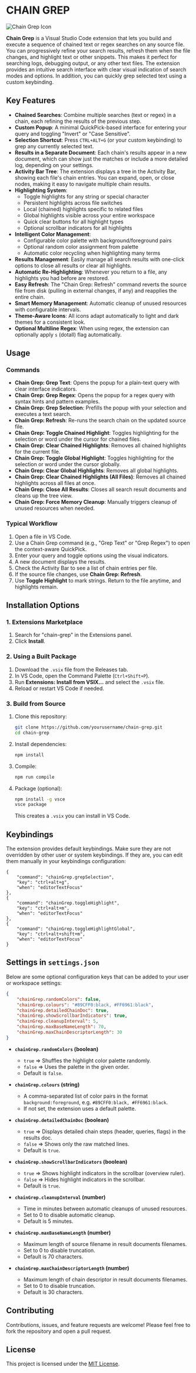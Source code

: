 # CHAIN GREP

![Chain Grep Icon](icons/icon.png)

**Chain Grep** is a Visual Studio Code extension that lets you build and execute a sequence of chained text or regex searches on any source file. You can progressively refine your search results, refresh them when the file changes, and highlight text or other snippets. This makes it perfect for searching logs, debugging output, or any other text files. The extension provides an intuitive search interface with clear visual indication of search modes and options. In addition, you can quickly grep selected text using a custom keybinding.

## Key Features

-   **Chained Searches**: Combine multiple searches (text or regex) in a chain, each refining the results of the previous step.
-   **Custom Popup**: A minimal QuickPick-based interface for entering your query and toggling "Invert" or "Case Sensitive".
-   **Selection Shortcut**: Press `CTRL+ALT+G` (or your custom keybinding) to grep any currently selected text.
-   **Results in a Separate Document**: Each chain's results appear in a new document, which can show just the matches or include a more detailed log, depending on your settings.
-   **Activity Bar Tree**: The extension displays a tree in the Activity Bar, showing each file's chain entries. You can expand, open, or close nodes, making it easy to navigate multiple chain results.
-   **Highlighting System**:
    -   Toggle highlights for any string or special character
    -   Persistent highlights across file switches
    -   Local (chained) highlights specific to related files
    -   Global highlights visible across your entire workspace
    -   Quick clear buttons for all highlight types
    -   Optional scrollbar indicators for all highlights
-   **Intelligent Color Management**:
    -   Configurable color palette with background/foreground pairs
    -   Optional random color assignment from palette
    -   Automatic color recycling when highlighting many terms
-   **Results Management**: Easily manage all search results with one-click options to close all results or clear all highlights.
-   **Automatic Re-Highlighting**: Whenever you return to a file, any highlights you had before are restored.
-   **Easy Refresh**: The "Chain Grep: Refresh" command reverts the source file from disk (pulling in external changes, if any) and reapplies the entire chain.
-   **Smart Memory Management**: Automatic cleanup of unused resources with configurable intervals.
-   **Theme-Aware Icons**: All icons adapt automatically to light and dark themes for a consistent look.
-   **Optional Multiline Regex**: When using regex, the extension can optionally apply `s` (dotall) flag automatically.

## Usage

### Commands

-   **Chain Grep: Grep Text**: Opens the popup for a plain-text query with clear interface indicators.
-   **Chain Grep: Grep Regex**: Opens the popup for a regex query with syntax hints and pattern examples.
-   **Chain Grep: Grep Selection**: Prefills the popup with your selection and executes a text search.
-   **Chain Grep: Refresh**: Re-runs the search chain on the updated source file.
-   **Chain Grep: Toggle Chained Highlight**: Toggles highlighting for the selection or word under the cursor for chained files.
-   **Chain Grep: Clear Chained Highlights**: Removes all chained highlights for the current file.
-   **Chain Grep: Toggle Global Highlight**: Toggles highlighting for the selection or word under the cursor globally.
-   **Chain Grep: Clear Global Highlights**: Removes all global highlights.
-   **Chain Grep: Clear Chained Highlights (All Files)**: Removes all chained highlights across all files at once.
-   **Chain Grep: Close All Results**: Closes all search result documents and cleans up the tree view.
-   **Chain Grep: Force Memory Cleanup**: Manually triggers cleanup of unused resources when needed.

### Typical Workflow

1. Open a file in VS Code.
2. Use a Chain Grep command (e.g., "Grep Text" or "Grep Regex") to open the context-aware QuickPick.
3. Enter your query and toggle options using the visual indicators.
4. A new document displays the results.
5. Check the Activity Bar to see a list of chain entries per file.
6. If the source file changes, use **Chain Grep: Refresh**.
7. Use **Toggle Highlight** to mark strings. Return to the file anytime, and highlights remain.

## Installation Options

### 1. Extensions Marketplace

1. Search for "chain-grep" in the Extensions panel.
2. Click **Install**.

### 2. Using a Built Package

1. Download the `.vsix` file from the Releases tab.
2. In VS Code, open the Command Palette (`Ctrl+Shift+P`).
3. Run **Extensions: Install from VSIX...** and select the `.vsix` file.
4. Reload or restart VS Code if needed.

### 3. Build from Source

1. Clone this repository:
    ```bash
    git clone https://github.com/yourusername/chain-grep.git
    cd chain-grep
    ```
2. Install dependencies:
    ```bash
    npm install
    ```
3. Compile:
    ```bash
    npm run compile
    ```
4. Package (optional):
    ```bash
    npm install -g vsce
    vsce package
    ```
    This creates a `.vsix` you can install in VS Code.

## Keybindings

The extension provides default keybindings. Make sure they are not overridden by other user or system keybindings. If they are, you can edit them manually in your keybindings configuration:

```jsonc
{
    "command": "chainGrep.grepSelection",
    "key": "ctrl+alt+g",
    "when": "editorTextFocus"
},
{
    "command": "chainGrep.toggleHighlight",
    "key": "ctrl+alt+m",
    "when": "editorTextFocus"
},
{
    "command": "chainGrep.toggleHighlightGlobal",
    "key": "ctrl+alt+shift+m",
    "when": "editorTextFocus"
}
```

## Settings in `settings.json`

Below are some optional configuration keys that can be added to your user or workspace settings:

```json
{
    "chainGrep.randomColors": false,
    "chainGrep.colours": "#89CFF0:black, #FF6961:black",
    "chainGrep.detailedChainDoc": true,
    "chainGrep.showScrollbarIndicators": true,
    "chainGrep.cleanupInterval": 5,
    "chainGrep.maxBaseNameLength": 70,
    "chainGrep.maxChainDescriptorLength": 30
}
```

-   **`chainGrep.randomColors` (boolean)**

    -   `true` => Shuffles the highlight color palette randomly.
    -   `false` => Uses the palette in the given order.
    -   Default is `false`.

-   **`chainGrep.colours` (string)**

    -   A comma-separated list of color pairs in the format `background:foreground`, e.g. `#89CFF0:black, #FF6961:black`.
    -   If not set, the extension uses a default palette.

-   **`chainGrep.detailedChainDoc` (boolean)**

    -   `true` => Displays detailed chain steps (header, queries, flags) in the results doc.
    -   `false` => Shows only the raw matched lines.
    -   Default is `true`.

-   **`chainGrep.showScrollbarIndicators` (boolean)**

    -   `true` => Shows highlight indicators in the scrollbar (overview ruler).
    -   `false` => Hides highlight indicators in the scrollbar.
    -   Default is `true`.

-   **`chainGrep.cleanupInterval` (number)**

    -   Time in minutes between automatic cleanups of unused resources.
    -   Set to 0 to disable automatic cleanup.
    -   Default is 5 minutes.

-   **`chainGrep.maxBaseNameLength` (number)**

    -   Maximum length of source filename in result documents filenames.
    -   Set to 0 to disable truncation.
    -   Default is 70 characters.

-   **`chainGrep.maxChainDescriptorLength` (number)**
    -   Maximum length of chain descriptor in result documents filenames.
    -   Set to 0 to disable truncation.
    -   Default is 30 characters.

## Contributing

Contributions, issues, and feature requests are welcome! Please feel free to fork the repository and open a pull request.

## License

This project is licensed under the [MIT License](LICENSE).
